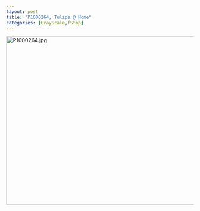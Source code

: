 ```yaml
---
layout: post
title: "P1000264, Tulips @ Home"
categories: [GrayScale,fStop]
---
```

<img alt="P1000264.jpg" src="http://www.botzilla.com/blog/pix2009/P1000264.jpg" width="807" height="454" border="0" />



<!--more-->

